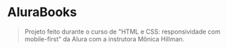 # AluraBooks

> Projeto feito durante o curso de "HTML e CSS: responsividade com mobile-first" da Alura com a instrutora Mônica Hillman.
